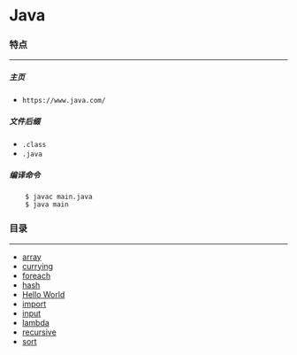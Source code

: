Java
===

### 特点
---
##### 主页
* `https://www.java.com/`

##### 文件后缀
* `.class`
* `.java`

##### 编译命令
```
	$ javac main.java
	$ java main
```

### 目录
---
* [array](https://github.com/PFei-He/Language-Study-Note/tree/master/Java/array)
* [currying](https://github.com/PFei-He/Language-Study-Note/tree/master/Java/currying)
* [foreach](https://github.com/PFei-He/Language-Study-Note/tree/master/Java/foreach)
* [hash](https://github.com/PFei-He/Language-Study-Note/tree/master/Java/hash)
* [Hello World](https://github.com/PFei-He/Language-Study-Note/tree/master/Java/Hello%20World)
* [import](https://github.com/PFei-He/Language-Study-Note/tree/master/Java/import)
* [input](https://github.com/PFei-He/Language-Study-Note/tree/master/Java/input)
* [lambda](https://github.com/PFei-He/Language-Study-Note/tree/master/Java/lambda%20-%20interface)
* [recursive](https://github.com/PFei-He/Language-Study-Note/tree/master/Java/recursive%20algorithm)
* [sort](https://github.com/PFei-He/Language-Study-Note/tree/master/Java/sort)
